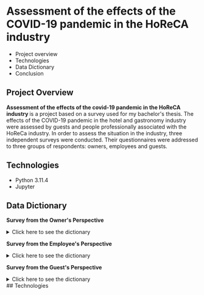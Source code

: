 # Assessment of the effects of the COVID-19 pandemic in the HoReCA industry
* Project overview
* Technologies
* Data Dictionary
* Conclusion

## Project Overview
<b>Assessment of the effects of the covid-19 pandemic in the HoReCA industry </b> is a project based on a survey used for my bachelor's thesis. The effects of the COVID-19 pandemic in the hotel and gastronomy industry were assessed by guests and people professionally associated with the HoReCa industry. In order to assess the situation in the industry, three independent surveys were conducted. Their questionnaires were addressed to three groups of respondents: owners, employees and guests.

## Technologies
<ul>
<li>Python 3.11.4</li>
<li>Jupyter</li>
</ul>

## Data Dictionary
<b>Survey from the Owner's Perspective</b>
<details><summary>Click here to see the dictionary</summary>
  
<!-- Tabela zaczyna się poniżej -->
|Variable | Description |
|---------| ------------|
|Sygnatura czasowa| Timestamp|
|Płeć: | Sex |
|Wiek: | Age |
|Wykształcenie:| Education|
|Proszę zaznaczyć swoje powiązanie z branżą hotelarsko - gastronomiczną| Affiliation with the hotel and gastronomy industry (Owner, Employee, Guest)|
|Proszę zaznaczyć rodzaj prowadzonej działalności HoReCa:|Type of HoReCa Business|
|Województwo, w którym znajduje się hotel/restauracja:|Voivodeship|
|Większość przychodów przed pandemią pochodziło z obsługi:|The majority of revenue before the pandemic came from catering|The primary revenue-generating customer group|
|Czy w ciągu ostatnich 12 miesięcy zauważono spadek przychodów?|The decline in revenue observed over the last 12 months.|
|Która fala pandemii była bardziej dotkliwa dla przedsiębiorstwa?|Identifying which wave of the pandemic was more impactful for the company|
|Czy koszty prowadzenia przedsiębiorstwa w ciągu ostatnich 12 miesięcy wzrosły?|Have costs risen?|
|Ilość osób zatrudnionych na umowę o pracę oraz umowy cywilnoprawne (umowa zlecenie, umowa o dzieło, samozatrudnienie itp.)|The number of employees on employment contracts versus civil law contracts (e.g., service contracts, specific task contracts, self-employment).|
|Czy konieczna była redukcja zatrudnienia?|Was workforce reduction necessary?|
|Czy w obliczu obecnie organizowanych spotkań online pobyty grupowe/konferencje/uroczystości rodzinne wrócą do stanu sprzed pandemii?|Will group stays, conferences, and family celebrations return to pre-pandemic levels given the current trend of organizing online meetings?|
|Czy pomoc Państwa (Rządu) była według Pani/Pana wystarczająca aby pokryć koszty oraz straty spowodowane pandemią COVID-19?|Was the government assistance deemed sufficient to cover the costs and losses incurred due to the COVID-19 pandemic, in your opinion?|
|Z jakiej pomocy Rządu udało się skorzystać?|What government assistance was utilized?|
|Które obostrzenia związane z pandemią znacząco wpłynęły na obniżenie obrotów w przedsiębiorstwie według Pani/Pana?|Which pandemic-related restrictions significantly impacted the decline in turnover for the company, in your opinion?|
|Które wprowadzone znoszenie obostrzeń pozwoliło zredukować straty w przedsiębiorstwie?| Which easing of restrictions, when implemented, helped reduce losses for the company?|
|Czy próbowała/próbował Pani/Pan stosować w swoim przedsiębiorstwie wymienione poniżej sposoby przeciwdziałania negatywnym skutkom pandemii COVID-19?| Have you attempted to implement the following measures to counter the negative effects of the COVID-19 pandemic in your business?|
|Czy wyżej wymienione próby przyniosły wymierny skutek?|Did the aforementioned attempts yield measurable results?|

<!-- Tabela kończy się powyżej -->
</details>

<b>Survey from the Employee's Perspective</b>
<details><summary>Click here to see the dictionary</summary>
  
<!-- Tabela zaczyna się poniżej -->
|Variable | Description |
|---------| ------------|
|W jakim dziale pracowałaś/pracowałeś przed rozpoczęciem pandemii?|In which department did you work before the onset of the pandemic?|
|Jesteś zatrudniona/zatrudniony w miejscowości:|Are you employed in the town/city of:|
|Forma zatrudnienia:|Employment status:|
|Czy straciłaś/straciłeś pracę?|Did you lose your job?|
|Czy konieczne było przekwalifikowanie się?|Was retraining necessary?|
|Czy koniecznym było wybieranie urlopu/opieki?|Was taking leave/care necessary?|
|Czy w firmie w której pracujesz zmieniała się struktura zatrudnienia (ilość osób)?|Has the employment structure (number of employees) changed in the company where you work?|
|Jak oceniasz podejście osób zarządzających do spraw pracowników w obliczu ciężkiej sytuacji?|How do you assess the management's approach to employee matters in the face of challenging circumstances?|
|Czy w związku z pandemią dało się odczuć strach przed zakażeniem się?|Could one feel a fear of infection due to the pandemic?|
|Czy wystąpiły trudności organizacyjne pracy w związku z wprowadzeniem obostrzeń?|Did organizational difficulties in work arise due to the implementation of restrictions?|
|Czy wydłużył się czas wykonywania obowiązków zawodowych w związku z obostrzeniami?|Did the time spent on professional duties increase due to the restrictions?|
|Czy obsługa gości w maseczkach powodowała duży dyskomfort?|Did serving guests while wearing masks cause significant discomfort?|
|Czy goście stosowali się do obowiązujących obostrzeń (noszenie maseczek, dystans społeczny)?|Did guests adhere to the prevailing restrictions (wearing masks, maintaining social distance)?|
|Czy w Twoim miejscu pracy odbyła się kontrola sanepidu/policji (przestrzeganie obostrzeń)?|Did your workplace undergo inspections by the sanitary or police authorities regarding compliance with restrictions?|
|Czy zaobserwowałaś/zaobserwowałeś zmniejszone obroty w miejscu, w którym pracujesz?|Have you observed reduced turnovers in the place where you work?|

<!-- Tabela kończy się powyżej -->
</details>

<b>Survey from the Guest's Perspective</b>
<details><summary>Click here to see the dictionary</summary>
  
<!-- Tabela zaczyna się poniżej -->
|Variable | Description |
|---------| ------------|
|Z jakich usług hotelarsko - gastronomicznych korzystałeś najczęściej podczas pandemii?|Which hotel and gastronomic services did you use most frequently during the pandemic?|
|Czy obawiałeś się korzystać z hoteli, restauracji, cateringu?|Were you hesitant to use hotels, restaurants, or catering services?|
|Czy w ciągu 12 miesięcy częściej korzystałeś z aplikacji, portali internetowych w celu zamówienia usług hotelarsko - gastronomicznych (pyszne.pl, booking.com)?|Did you use apps or online platforms more often in the past 12 months to order hotel and gastronomic services (e.g., Pyszne.pl, Booking.com)?|
|W celach wypoczynkowych najchętniej wybrałabym/wybrałbym - w związku z COVID-19:|For leisure purposes, I would prefer to choose - in relation to COVID-19:|
|Czy wybierając hotel/restaurację kierowałeś się kryterium, które gwarantowało przestrzeganie wytycznych sanitarnych (np. Obiekt bezpieczny higienicznie)?|When choosing a hotel/restaurant, did you consider a criterion that guaranteed compliance with sanitary guidelines (e.g., Hygienically Safe establishment)?|
|Czy zauważyłeś zmiany związane z jakością usług podczas pandemii?|Did you notice changes in the quality of services during the pandemic?|
|Urlop, wolne weekendy w większości udało się spędzić:|Vacation and weekends were mostly spent:|
|Czy planując pobyt hotelowy musiałeś zrezygnować/zmienić datę pobytu?|Did you have to cancel or change the date of your hotel stay when planning?|
|Czy w przypadku rezygnacji udało się odzyskać pieniądze z zadatku/zaliczki?|Did you manage to recover the money from the deposit in case of cancellation?|
|Czy opcja bonu turystycznego zachęciła Cię do spędzenia urlopu w Polsce? |Did the option of a tourist voucher encourage you to spend your vacation in Poland?|
|Czy wprowadzenie dodatkowych obostrzeń (np. zamknięcie basenu, restauracji, siłowni) zniechęciłoby Cię do wyjazdu rekreacyjnego?|Would the introduction of additional restrictions (e.g., closure of pools, restaurants, gyms) discourage you from taking a recreational trip?|
|Czy strajki przedsiębiorców, akcje zachęcające do ratowania polskiej turystyki oraz informacje płynące z rynku o coraz słabszej sytuacji w finansowej wielu przedsiębiorstw zachęciły Cię do wspierania branży hotelarsko - gastronomicznej|Did entrepreneurs' strikes, campaigns encouraging the rescue of Polish tourism, and information about the worsening financial situation of many businesses encourage you to support the hotel and gastronomy industry?|
|Jak wspierałeś branże hotelarsko – gastronomiczną?|How did you support the hotel and gastronomy industry?|
|Czy w Twojej ocenie pomoc Rządu była wystarczająca aby pokryć koszty oraz straty spowodowane pandemią COVID-19?|In your opinion, was the government assistance sufficient to cover the costs and losses caused by the COVID-19 pandemic?|

<!-- Tabela kończy się powyżej -->
</details>
## Technologies

